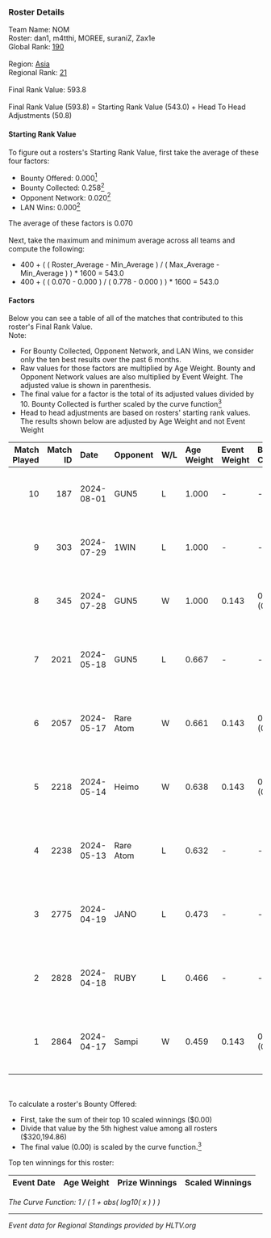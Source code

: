 ### Roster Details<br />
Team Name: NOM<br />
Roster: dan1, m4tthi, MOREE, suraniZ, Zax1e<br />
Global Rank: [190](../../standings_global_2024_08_06.md)<br />
<br />
Region: [Asia]( ../../standings_asia_2024_08_06.md)<br />
Regional Rank: [21]( ../../standings_asia_2024_08_06.md)<br />
<br />
Final Rank Value:  593.8<br />
<br />
Final Rank Value (593.8) = Starting Rank Value (543.0) + Head To Head Adjustments (50.8)<br />

#### Starting Rank Value<br />
To figure out a rosters's Starting Rank Value, first take the average of these four factors:<br />
- Bounty Offered: 0.000[<sup>1</sup>](#table2)
- Bounty Collected: 0.258[<sup>2</sup>](#table1)
- Opponent Network: 0.020[<sup>2</sup>](#table1)
- LAN Wins: 0.000[<sup>2</sup>](#table1)

The average of these factors is 0.070<br />
<br />
Next, take the maximum and minimum average across all teams and compute the following:<br />
- 400 + ( ( Roster_Average - Min_Average ) / ( Max_Average - Min_Average ) ) * 1600 = 543.0
- 400 + ( ( 0.070 - 0.000 ) / ( 0.778 - 0.000 ) ) * 1600 = 543.0


#### Factors<br />
Below you can see a table of all of the matches that contributed to this roster's Final Rank Value.<br />
Note:<br />

- For Bounty Collected, Opponent Network, and LAN Wins, we consider only the ten best results over the past 6 months.
- Raw values for those factors are multiplied by Age Weight. Bounty and Opponent Network values are also multiplied by Event Weight. The adjusted value is shown in parenthesis.
- The final value for a factor is the total of its adjusted values divided by 10. Bounty Collected is further scaled by the curve function[<sup>3</sup>](#curveFunction)
- Head to head adjustments are based on rosters' starting rank values. The results shown below are adjusted by Age Weight and not Event Weight
<span id="table1"></span><br />


| Match Played | Match ID | Date       | Opponent  | W/L | Age Weight | Event Weight | Bounty Collected | Opponent Network | LAN Wins  | H2H Adj. | Roster                               |
| -: | -: | :- | :- | :- | :- | :- | :- | :- | :- | -: | :- |
|           10 |      187 | 2024-08-01 | GUN5      | L   | 1.000      | -            | -                | -                | -         |    -5.36 | dan1, m4tthi, MOREE, suraniZ, Zax1e  |
|            9 |      303 | 2024-07-29 | 1WIN      | L   | 1.000      | -            | -                | -                | -         |    -2.78 | dan1, m4tthi, MOREE, suraniZ, Zax1e  |
|            8 |      345 | 2024-07-28 | GUN5      | W   | 1.000      | 0.143        | 0.072 (0.010)    | 0.550 (0.079)    | 0 (0.000) |    26.21 | dan1, m4tthi, MOREE, suraniZ, Zax1e  |
|            7 |     2021 | 2024-05-18 | GUN5      | L   | 0.667      | -            | -                | -                | -         |    -2.35 | dan1, hotd0g , m4tthi, meztal, MOREE |
|            6 |     2057 | 2024-05-17 | Rare Atom | W   | 0.661      | 0.143        | 0.009 (0.001)    | 0.465 (0.044)    | 0 (0.000) |    17.45 | dan1, hotd0g , m4tthi, meztal, MOREE |
|            5 |     2218 | 2024-05-14 | Heimo     | W   | 0.638      | 0.143        | 0.006 (0.001)    | 0.103 (0.009)    | 0 (0.000) |    13.85 | dan1, hotd0g , m4tthi, meztal, MOREE |
|            4 |     2238 | 2024-05-13 | Rare Atom | L   | 0.632      | -            | -                | -                | -         |    -2.68 | dan1, hotd0g , m4tthi, meztal, MOREE |
|            3 |     2775 | 2024-04-19 | JANO      | L   | 0.473      | -            | -                | -                | -         |    -4.87 | dan1, hotd0g , m4tthi, meztal, MOREE |
|            2 |     2828 | 2024-04-18 | RUBY      | L   | 0.466      | -            | -                | -                | -         |    -1.55 | dan1, hotd0g , m4tthi, meztal, MOREE |
|            1 |     2864 | 2024-04-17 | Sampi     | W   | 0.459      | 0.143        | 0.027 (0.002)    | 1.000 (0.066)    | 0 (0.000) |    12.87 | dan1, hotd0g , m4tthi, meztal, MOREE |

<br />
<span id="table2"></span><br />
To calculate a roster's Bounty Offered:<br />

- First, take the sum of their top 10 scaled winnings ($0.00)
- Divide that value by the 5th highest value among all rosters ($320,194.86)
- The final value (0.00) is scaled by the curve function.[<sup>3</sup>](#curveFunction)

Top ten winnings for this roster:<br />

| Event Date | Age Weight | Prize Winnings | Scaled Winnings |
| :- | -: | :- | :- |


<span id="curveFunction"></span>_The Curve Function: 1 / ( 1 + abs( log10( x ) ) )_<br />

---
_Event data for Regional Standings provided by HLTV.org_<br />
